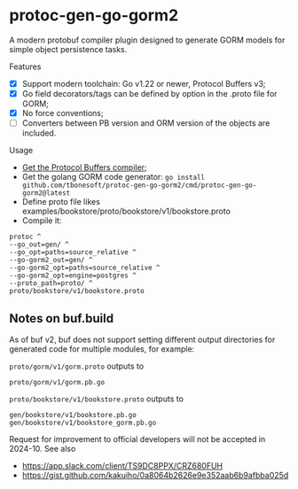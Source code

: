 # protoc-gen-go-gorm2

A modern protobuf compiler plugin designed to generate GORM models for simple object persistence tasks.

Features

- [x] Support modern toolchain: Go v1.22 or newer, Protocol Buffers v3;
- [x] Go field decorators/tags can be defined by option in the .proto file for GORM;
- [x] No force conventions;
- [ ] Converters between PB version and ORM version of the objects are included.

Usage

- [Get the Protocol Buffers compiler](https://github.com/protocolbuffers/protobuf?tab=readme-ov-file#protobuf-compiler-installation);
- Get the golang GORM code generator: `go install github.com/tbonesoft/protoc-gen-go-gorm2/cmd/protoc-gen-go-gorm2@latest`
- Define proto file likes examples/bookstore/proto/bookstore/v1/bookstore.proto
- Compile it:

```
protoc ^
--go_out=gen/ ^
--go_opt=paths=source_relative ^
--go-gorm2_out=gen/ ^
--go-gorm2_opt=paths=source_relative ^
--go-gorm2_opt=engine=postgres ^
--proto_path=proto/ ^
proto/bookstore/v1/bookstore.proto
```

## Notes on buf.build

As of buf v2, buf does not support setting different output directories for generated code for multiple modules, for example:

`proto/gorm/v1/gorm.proto` outputs to

```
proto/gorm/v1/gorm.pb.go
```

`proto/bookstore/v1/bookstore.proto` outputs to

```
gen/bookstore/v1/bookstore.pb.go
gen/bookstore/v1/bookstore_gorm.pb.go
```

Request for improvement to official developers will not be accepted in 2024-10. See also

- https://app.slack.com/client/TS9DC8PPX/CRZ680FUH
- https://gist.github.com/kakuiho/0a8064b2626e9e352aab6b9afbba025d

